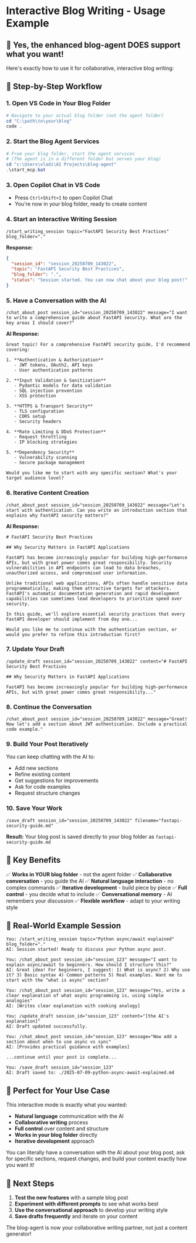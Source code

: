# Interactive Blog Writing - Usage Example

## 🎯 **Yes, the enhanced blog-agent DOES support what you want!**

Here's exactly how to use it for collaborative, interactive blog writing:

## 📝 **Step-by-Step Workflow**

### **1. Open VS Code in Your Blog Folder**
```powershell
# Navigate to your actual blog folder (not the agent folder)
cd "C:\path\to\your\blog"
code .
```

### **2. Start the Blog Agent Services**
```powershell
# From your blog folder, start the agent services
# (The agent is in a different folder but serves your blog)
cd "c:\Users\vladi\AI Projects\blog-agent"
.\start_mcp.bat
```

### **3. Open Copilot Chat in VS Code**
- Press `Ctrl+Shift+I` to open Copilot Chat
- You're now in your blog folder, ready to create content

### **4. Start an Interactive Writing Session**
```
/start_writing_session topic="FastAPI Security Best Practices" blog_folder="."
```

**Response:**
```json
{
  "session_id": "session_20250709_143022",
  "topic": "FastAPI Security Best Practices",
  "blog_folder": ".",
  "status": "Session started. You can now chat about your blog post!"
}
```

### **5. Have a Conversation with the AI**
```
/chat_about_post session_id="session_20250709_143022" message="I want to write a comprehensive guide about FastAPI security. What are the key areas I should cover?"
```

**AI Response:**
```
Great topic! For a comprehensive FastAPI security guide, I'd recommend covering:

1. **Authentication & Authorization**
   - JWT tokens, OAuth2, API keys
   - User authentication patterns

2. **Input Validation & Sanitization**
   - Pydantic models for data validation
   - SQL injection prevention
   - XSS protection

3. **HTTPS & Transport Security**
   - TLS configuration
   - CORS setup
   - Security headers

4. **Rate Limiting & DDoS Protection**
   - Request throttling
   - IP blocking strategies

5. **Dependency Security**
   - Vulnerability scanning
   - Secure package management

Would you like me to start with any specific section? What's your target audience level?
```

### **6. Iterative Content Creation**
```
/chat_about_post session_id="session_20250709_143022" message="Let's start with authentication. Can you write an introduction section that explains why FastAPI security matters?"
```

**AI Response:**
```
# FastAPI Security Best Practices

## Why Security Matters in FastAPI Applications

FastAPI has become increasingly popular for building high-performance APIs, but with great power comes great responsibility. Security vulnerabilities in API endpoints can lead to data breaches, unauthorized access, and compromised user information.

Unlike traditional web applications, APIs often handle sensitive data programmatically, making them attractive targets for attackers. FastAPI's automatic documentation generation and rapid development capabilities can sometimes lead developers to prioritize speed over security.

In this guide, we'll explore essential security practices that every FastAPI developer should implement from day one...

Would you like me to continue with the authentication section, or would you prefer to refine this introduction first?
```

### **7. Update Your Draft**
```
/update_draft session_id="session_20250709_143022" content="# FastAPI Security Best Practices

## Why Security Matters in FastAPI Applications

FastAPI has become increasingly popular for building high-performance APIs, but with great power comes great responsibility..."
```

### **8. Continue the Conversation**
```
/chat_about_post session_id="session_20250709_143022" message="Great! Now let's add a section about JWT authentication. Include a practical code example."
```

### **9. Build Your Post Iteratively**
You can keep chatting with the AI to:
- Add new sections
- Refine existing content
- Get suggestions for improvements
- Ask for code examples
- Request structure changes

### **10. Save Your Work**
```
/save_draft session_id="session_20250709_143022" filename="fastapi-security-guide.md"
```

**Result:** Your blog post is saved directly to your blog folder as `fastapi-security-guide.md`

## 🎉 **Key Benefits**

✅ **Works in YOUR blog folder** - not the agent folder
✅ **Collaborative conversation** - you guide the AI
✅ **Natural language interaction** - no complex commands
✅ **Iterative development** - build piece by piece
✅ **Full control** - you decide what to include
✅ **Conversational memory** - AI remembers your discussion
✅ **Flexible workflow** - adapt to your writing style

## 🔧 **Real-World Example Session**

```
You: /start_writing_session topic="Python async/await explained" blog_folder="."
AI: Session started! Ready to discuss your Python async post.

You: /chat_about_post session_id="session_123" message="I want to explain async/await to beginners. How should I structure this?"
AI: Great idea! For beginners, I suggest: 1) What is async? 2) Why use it? 3) Basic syntax 4) Common patterns 5) Real examples. Want me to start with the "what is async" section?

You: /chat_about_post session_id="session_123" message="Yes, write a clear explanation of what async programming is, using simple analogies"
AI: [Writes clear explanation with cooking analogy]

You: /update_draft session_id="session_123" content="[the AI's explanation]"
AI: Draft updated successfully.

You: /chat_about_post session_id="session_123" message="Now add a section about when to use async vs sync"
AI: [Provides practical guidance with examples]

...continue until your post is complete...

You: /save_draft session_id="session_123"
AI: Draft saved to: ./2025-07-09-python-async-await-explained.md
```

## 🎯 **Perfect for Your Use Case**

This interactive mode is exactly what you wanted:
- **Natural language** communication with the AI
- **Collaborative writing** process
- **Full control** over content and structure
- **Works in your blog folder** directly
- **Iterative development** approach

You can literally have a conversation with the AI about your blog post, ask for specific sections, request changes, and build your content exactly how you want it!

## 🚀 **Next Steps**

1. **Test the new features** with a sample blog post
2. **Experiment with different prompts** to see what works best
3. **Use the conversational approach** to develop your writing style
4. **Save drafts frequently** and iterate on your content

The blog-agent is now your collaborative writing partner, not just a content generator!
